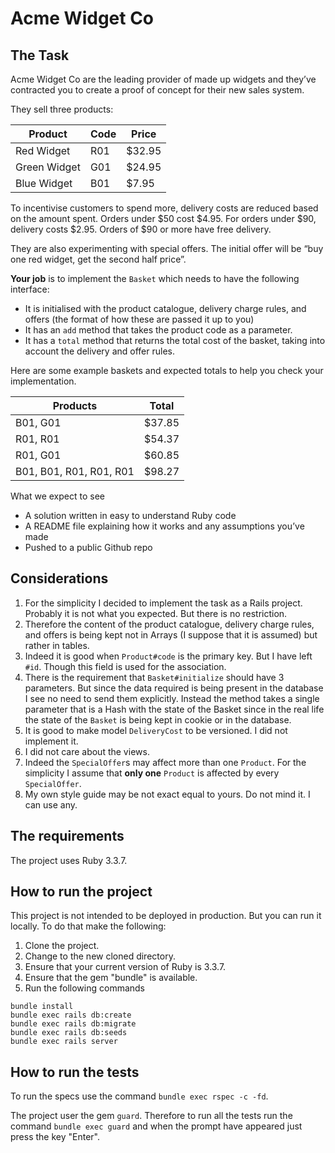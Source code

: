 # Acme Widget Co

## The Task

Acme Widget Co are the leading provider of made up widgets and they’ve contracted you to  create a proof of concept for their new sales system.


They sell three products:

| Product | Code | Price |
| ------- | ---- |------ |
| Red Widget | R01 | $32.95 |
| Green Widget | G01 | $24.95 |
| Blue Widget | B01 | $7.95 |

To incentivise customers to spend more, delivery costs are reduced based on the amount  spent. Orders under $50 cost $4.95. For orders under $90, delivery costs $2.95. Orders of $90 or more have free delivery.

They are also experimenting with special offers. The initial offer will be “buy one red widget, get the second half price”.

**Your job** is to implement the `Basket` which needs to have the following interface:

* It is initialised with the product catalogue, delivery charge rules, and offers (the format of how these are passed it up to you)
* It has an `add` method that takes the product code as a parameter.
* It has a `total` method that returns the total cost of the basket, taking into account  the delivery and offer rules.

Here are some example baskets and expected totals to help you check your  implementation.

| Products | Total  |
| -------- | ------ |
| B01, G01 | $37.85 |
| R01, R01 | $54.37 |
| R01, G01 | $60.85 |
| B01, B01, R01, R01, R01 | $98.27 |


What we expect to see

* A solution written in easy to understand Ruby code
* A README file explaining how it works and any assumptions you’ve made
* Pushed to a public Github repo

## Considerations

1. For the simplicity I decided to implement the task as a Rails project. Probably it is not what you expected. But there is no restriction.
1. Therefore the content of the product catalogue, delivery charge rules, and offers is being kept not in Arrays (I suppose that it is assumed) but rather in tables.
1. Indeed it is good when `Product#code` is the primary key. But I have left `#id`. Though this field is used for the association.
1. There is the requirement that `Basket#initialize` should have 3 parameters. But since the data required is being present in the database I see no need to send them explicitly. Instead the method takes a single parameter that is a Hash with the state of the Basket since in the real life the state of the `Basket` is being kept in cookie or in the database.
1. It is good to make model `DeliveryCost` to be versioned. I did not implement it.
1. I did not care about the views.
1. Indeed the `SpecialOffer`s may affect more than one `Product`. For the simplicity I assume that **only one** `Product` is affected by every `SpecialOffer`.
1. My own style guide may be not exact equal to yours. Do not mind it. I can use any.

## The requirements

The project uses Ruby 3.3.7.

## How to run the project

This project is not intended to be deployed in production. But you can run it locally.
To do that make the following:

1. Clone the project.
1. Change to the new cloned directory.
1. Ensure that your current version of Ruby is 3.3.7.
1. Ensure that the gem "bundle" is available.
1. Run the following commands

```
bundle install
bundle exec rails db:create
bundle exec rails db:migrate
bundle exec rails db:seeds
bundle exec rails server
```

## How to run the tests

To run the specs use the command `bundle exec rspec -c -fd`.

The project user the gem `guard`. Therefore to run all the tests run the command `bundle exec guard` and when the prompt have appeared just press the key "Enter".
